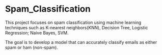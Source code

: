 # Spam_Classification

This project focuses on spam classification using machine learning techniques such as K-nearest neighbors(KNN), Decision Tree, Logistic Regression; Naive Bayes, SVM.

The goal is to develop a model that can accurately classify emails as either spam or ham (non-spam).
